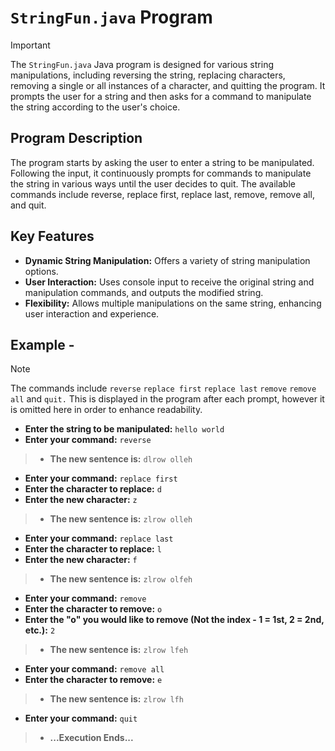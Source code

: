 
# `StringFun.java` Program

>[!IMPORTANT]
The `StringFun.java` Java program is designed for various string manipulations, including reversing the string, replacing characters, removing a single or all instances of a character, and quitting the program. It prompts the user for a string and then asks for a command to manipulate the string according to the user's choice.

## Program Description

The program starts by asking the user to enter a string to be manipulated. Following the input, it continuously prompts for commands to manipulate the string in various ways until the user decides to quit. The available commands include reverse, replace first, replace last, remove, remove all, and quit.

## Key Features

- **Dynamic String Manipulation:** Offers a variety of string manipulation options.
- **User Interaction:** Uses console input to receive the original string and manipulation commands, and outputs the modified string.
- **Flexibility:** Allows multiple manipulations on the same string, enhancing user interaction and experience.

## Example -
>[!NOTE]
The commands include `reverse` `replace first` `replace last` `remove` `remove all` and `quit.` This is displayed in the program after each prompt, however it is omitted here in order to enhance readability.

- **Enter the string to be manipulated:** `hello world`
- **Enter your command:** `reverse`
>- **The new sentence is:** `dlrow olleh`
- **Enter your command:** `replace first`
- **Enter the character to replace:** `d`
- **Enter the new character:** `z`
>- **The new sentence is:** `zlrow olleh`
- **Enter your command:** `replace last`
- **Enter the character to replace:** `l`
- **Enter the new character:** `f`
>- **The new sentence is:** `zlrow olfeh`
- **Enter your command:** `remove`
- **Enter the character to remove:** `o`
- **Enter the "o" you would like to remove (Not the index - 1 = 1st, 2 = 2nd, etc.):** `2`
>- **The new sentence is:** `zlrow lfeh`
- **Enter your command:** `remove all`
- **Enter the character to remove:** `e`
>- **The new sentence is:** `zlrow lfh`
- **Enter your command:** `quit`
>- **...Execution Ends...**
